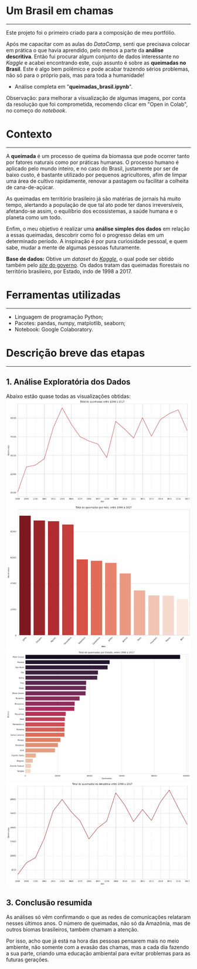 # Um Brasil em chamas
---
Este projeto foi o primeiro criado para a composição de meu portfólio. 

Após me capacitar com as aulas do *DataCamp*, senti que precisava colocar em prática o que havia aprendido, pelo menos a parte da **análise descritiva**. Então fui procurar algum conjunto de dados interessante no *Kaggle* e acabei encontrando este, cujo assunto é sobre as **queimadas no Brasil**. Este é algo bem polêmico e pode acabar trazendo sérios problemas, não só para o próprio país, mas para toda a humanidade!

- Análise completa em "**queimadas_brasil.ipynb**".

Observação: para melhorar a visualização de algumas imagens, por conta da resolução que foi comprometida, recomendo clicar em "Open in Colab", no começo do *notebook*.

# Contexto
---
A __queimada__ é um processo de queima da biomassa que pode ocorrer tanto por fatores naturais como por práticas humanas. O processo humano é aplicado pelo mundo inteiro, e no caso do Brasil, justamente por ser de baixo custo, é bastante utilizado por pequenos agricultores, afim de limpar uma área de cultivo rapidamente, renovar a pastagem ou facilitar a colheita de cana-de-açúcar.

As queimadas em território brasileiro já são matérias de jornais há muito tempo, alertando a população de que tal ato pode ter danos irreversíveis, afetando-se assim, o equilíbrio dos ecossistemas, a saúde humana e o planeta como um todo.

Enfim, o meu objetivo é realizar uma **análise simples dos dados** em relação a essas queimadas, descobrir como foi o progresso delas em um determinado período. A inspiração é por pura curiosidade pessoal, e quem sabe, mudar a mente de algumas pessoas futuramente.

**Base de dados:** Obtive um *dataset* do [*Kaggle*](https://https://www.kaggle.com/gustavomodelli/forest-fires-in-brazil), o qual pode ser obtido também pelo [*site* do governo](http://dados.gov.br/dataset/sistema-nacional-de-informacoes-florestais-snif). Os dados tratam das queimadas florestais no território brasileiro, por Estado, indo de 1998 a 2017.

# Ferramentas utilizadas
---
- Linguagem de programação Python;
- Pacotes: pandas, numpy, matplotlib, seaborn;
- Notebook: Google Colaboratory.

# Descrição breve das etapas
---
## 1. Análise Exploratória dos Dados
Abaixo estão quase todas as visualizações obtidas:
![](https://github.com/Emersonmiady/amazon-br/blob/main/img/total_fire_br_year.png?raw=true)
![](https://github.com/Emersonmiady/amazon-br/blob/main/img/total_fire_br_month.png?raw=true)
![](https://github.com/Emersonmiady/amazon-br/blob/main/img/total_fire_uf.png?raw=true)
![](https://github.com/Emersonmiady/amazon-br/blob/main/img/total_fire_amazon_year.png?raw=true)

## 3. Conclusão resumida
As análises só vêm confirmando o que as redes de comunicações relataram nesses últimos anos. O número de queimadas, não só da Amazônia, mas de outros biomas brasileiros, também chamam a atenção. 

Por isso, acho que já está na hora das pessoas pensarem mais no meio ambiente, não somente com a evasão das chamas, mas a cada dia fazendo a sua parte, criando uma educação ambiental para evitar problemas para as futuras gerações.
